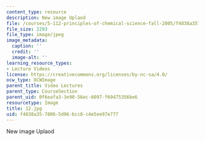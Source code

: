 ```yaml
---
content_type: resource
description: New image Uplaod
file: /courses/5-112-principles-of-chemical-science-fall-2005/f4838a3578065d96bcc8c4e5ee97e777_12.jpg
file_size: 2293
file_type: image/jpeg
image_metadata:
  caption: ''
  credit: ''
  image-alt: ''
learning_resource_types:
- Lecture Videos
license: https://creativecommons.org/licenses/by-nc-sa/4.0/
ocw_type: OCWImage
parent_title: Video Lectures
parent_type: CourseSection
parent_uid: 0f6eafa3-3e90-56ec-6097-f69475356be6
resourcetype: Image
title: 12.jpg
uid: f4838a35-7806-5d96-bcc8-c4e5ee97e777
---
```

New image Uplaod